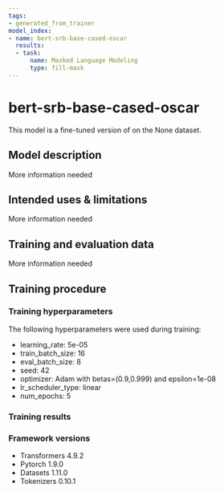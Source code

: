 ```yaml
---
tags:
- generated_from_trainer
model_index:
- name: bert-srb-base-cased-oscar
  results:
  - task:
      name: Masked Language Modeling
      type: fill-mask
---
```


<!-- This model card has been generated automatically according to the information the Trainer had access to. You
should probably proofread and complete it, then remove this comment. -->

# bert-srb-base-cased-oscar

This model is a fine-tuned version of [](https://huggingface.co/) on the None dataset.

## Model description

More information needed

## Intended uses & limitations

More information needed

## Training and evaluation data

More information needed

## Training procedure

### Training hyperparameters

The following hyperparameters were used during training:
- learning_rate: 5e-05
- train_batch_size: 16
- eval_batch_size: 8
- seed: 42
- optimizer: Adam with betas=(0.9,0.999) and epsilon=1e-08
- lr_scheduler_type: linear
- num_epochs: 5

### Training results



### Framework versions

- Transformers 4.9.2
- Pytorch 1.9.0
- Datasets 1.11.0
- Tokenizers 0.10.1

